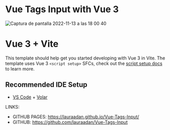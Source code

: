 # Vue Tags Input with Vue 3

![Captura de pantalla 2022-11-13 a las 18 00 40](https://user-images.githubusercontent.com/86961241/201534192-347bcdf9-cf38-4638-95b3-814486cafde2.png)

# Vue 3 + Vite

This template should help get you started developing with Vue 3 in Vite. The template uses Vue 3 `<script setup>` SFCs, check out the [script setup docs](https://v3.vuejs.org/api/sfc-script-setup.html#sfc-script-setup) to learn more.

## Recommended IDE Setup

- [VS Code](https://code.visualstudio.com/) + [Volar](https://marketplace.visualstudio.com/items?itemName=Vue.volar)

LINKS: 

- GITHUB PAGES: https://lauraadan.github.io/Vue-Tags-Input/
- GITHUB: https://github.com/lauraadan/Vue-Tags-Input

